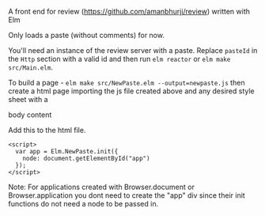 A front end for review (https://github.com/amanbhurji/review) written with Elm

Only loads a paste (without comments) for now.

You'll need an instance of the review server with a paste.
Replace `pasteId` in the `Http` section with a valid id and then run
`elm reactor` or `elm make src/Main.elm`.

To build a page -
`elm make src/NewPaste.elm --output=newpaste.js`
then create a html page importing the js file created above and 
any desired style sheet with a <div id="app"/> body content

Add this to the html file.
```
<script>
  var app = Elm.NewPaste.init({
    node: document.getElementById("app")
  });
</script>
```

Note: For applications created with Browser.document or
Browser.application you dont need to create the "app" div since their init
functions do not need a node to be passed in.
